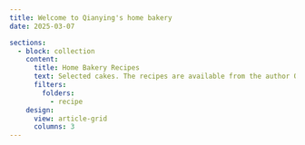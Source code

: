 ```yaml
---
title: Welcome to Qianying's home bakery
date: 2025-03-07

sections:
  - block: collection
    content:
      title: Home Bakery Recipes
      text: Selected cakes. The recipes are available from the author QW, upon reasonable request.
      filters:
        folders:
          - recipe
    design:
      view: article-grid
      columns: 3
---
```


